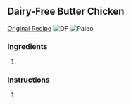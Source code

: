## Dairy-Free Butter Chicken

[Original Recipe](https://www.LINK_TO_RECIPE)
![DF](https://img.shields.io/badge/-Dairy--free-blue.svg)
![Paleo](https://img.shields.io/badge/-Paleo-blueviolet.svg)


### Ingredients

1. 

### Instructions

1. 
